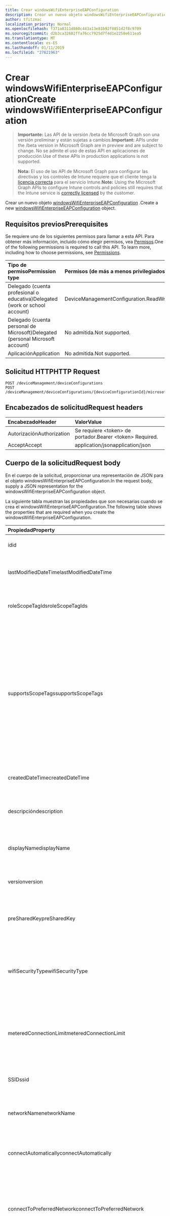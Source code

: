 ```yaml
---
title: Crear windowsWifiEnterpriseEAPConfiguration
description: Crear un nuevo objeto windowsWifiEnterpriseEAPConfiguration.
author: tfitzmac
localization_priority: Normal
ms.openlocfilehash: f371a8311d860c443a13e81b92f0851d2f8c9709
ms.sourcegitcommit: d2b3ca32602ffa76cc7925d7f4d1e2258e611ea5
ms.translationtype: MT
ms.contentlocale: es-ES
ms.lasthandoff: 01/11/2019
ms.locfileid: "27821963"
---
```

# <a name="create-windowswifienterpriseeapconfiguration"></a><span data-ttu-id="24df4-103">Crear windowsWifiEnterpriseEAPConfiguration</span><span class="sxs-lookup"><span data-stu-id="24df4-103">Create windowsWifiEnterpriseEAPConfiguration</span></span>

> <span data-ttu-id="24df4-104">**Importante:** Las API de la versión /beta de Microsoft Graph son una versión preliminar y están sujetas a cambios.</span><span class="sxs-lookup"><span data-stu-id="24df4-104">**Important:** APIs under the /beta version in Microsoft Graph are in preview and are subject to change.</span></span> <span data-ttu-id="24df4-105">No se admite el uso de estas API en aplicaciones de producción.</span><span class="sxs-lookup"><span data-stu-id="24df4-105">Use of these APIs in production applications is not supported.</span></span>

> <span data-ttu-id="24df4-106">**Nota:** El uso de las API de Microsoft Graph para configurar las directivas y los controles de Intune requiere que el cliente tenga la [licencia correcta](https://go.microsoft.com/fwlink/?linkid=839381) para el servicio Intune.</span><span class="sxs-lookup"><span data-stu-id="24df4-106">**Note:** Using the Microsoft Graph APIs to configure Intune controls and policies still requires that the Intune service is [correctly licensed](https://go.microsoft.com/fwlink/?linkid=839381) by the customer.</span></span>

<span data-ttu-id="24df4-107">Crear un nuevo objeto [windowsWifiEnterpriseEAPConfiguration](../resources/intune-deviceconfig-windowswifienterpriseeapconfiguration.md) .</span><span class="sxs-lookup"><span data-stu-id="24df4-107">Create a new [windowsWifiEnterpriseEAPConfiguration](../resources/intune-deviceconfig-windowswifienterpriseeapconfiguration.md) object.</span></span>
## <a name="prerequisites"></a><span data-ttu-id="24df4-108">Requisitos previos</span><span class="sxs-lookup"><span data-stu-id="24df4-108">Prerequisites</span></span>
<span data-ttu-id="24df4-p102">Se requiere uno de los siguientes permisos para llamar a esta API. Para obtener más información, incluido cómo elegir permisos, vea [Permisos](/graph/permissions-reference).</span><span class="sxs-lookup"><span data-stu-id="24df4-p102">One of the following permissions is required to call this API. To learn more, including how to choose permissions, see [Permissions](/graph/permissions-reference).</span></span>

|<span data-ttu-id="24df4-111">Tipo de permiso</span><span class="sxs-lookup"><span data-stu-id="24df4-111">Permission type</span></span>|<span data-ttu-id="24df4-112">Permisos (de más a menos privilegiados)</span><span class="sxs-lookup"><span data-stu-id="24df4-112">Permissions (from most to least privileged)</span></span>|
|:---|:---|
|<span data-ttu-id="24df4-113">Delegado (cuenta profesional o educativa)</span><span class="sxs-lookup"><span data-stu-id="24df4-113">Delegated (work or school account)</span></span>|<span data-ttu-id="24df4-114">DeviceManagementConfiguration.ReadWrite.All</span><span class="sxs-lookup"><span data-stu-id="24df4-114">DeviceManagementConfiguration.ReadWrite.All</span></span>|
|<span data-ttu-id="24df4-115">Delegado (cuenta personal de Microsoft)</span><span class="sxs-lookup"><span data-stu-id="24df4-115">Delegated (personal Microsoft account)</span></span>|<span data-ttu-id="24df4-116">No admitida.</span><span class="sxs-lookup"><span data-stu-id="24df4-116">Not supported.</span></span>|
|<span data-ttu-id="24df4-117">Aplicación</span><span class="sxs-lookup"><span data-stu-id="24df4-117">Application</span></span>|<span data-ttu-id="24df4-118">No admitida.</span><span class="sxs-lookup"><span data-stu-id="24df4-118">Not supported.</span></span>|

## <a name="http-request"></a><span data-ttu-id="24df4-119">Solicitud HTTP</span><span class="sxs-lookup"><span data-stu-id="24df4-119">HTTP Request</span></span>
<!-- {
  "blockType": "ignored"
}
-->
``` http
POST /deviceManagement/deviceConfigurations
POST /deviceManagement/deviceConfigurations/{deviceConfigurationId}/microsoft.graph.windowsDomainJoinConfiguration/networkAccessConfigurations
```

## <a name="request-headers"></a><span data-ttu-id="24df4-120">Encabezados de solicitud</span><span class="sxs-lookup"><span data-stu-id="24df4-120">Request headers</span></span>
|<span data-ttu-id="24df4-121">Encabezado</span><span class="sxs-lookup"><span data-stu-id="24df4-121">Header</span></span>|<span data-ttu-id="24df4-122">Valor</span><span class="sxs-lookup"><span data-stu-id="24df4-122">Value</span></span>|
|:---|:---|
|<span data-ttu-id="24df4-123">Autorización</span><span class="sxs-lookup"><span data-stu-id="24df4-123">Authorization</span></span>|<span data-ttu-id="24df4-124">Se requiere &lt;token&gt; de portador.</span><span class="sxs-lookup"><span data-stu-id="24df4-124">Bearer &lt;token&gt; Required.</span></span>|
|<span data-ttu-id="24df4-125">Accept</span><span class="sxs-lookup"><span data-stu-id="24df4-125">Accept</span></span>|<span data-ttu-id="24df4-126">application/json</span><span class="sxs-lookup"><span data-stu-id="24df4-126">application/json</span></span>|

## <a name="request-body"></a><span data-ttu-id="24df4-127">Cuerpo de la solicitud</span><span class="sxs-lookup"><span data-stu-id="24df4-127">Request body</span></span>
<span data-ttu-id="24df4-128">En el cuerpo de la solicitud, proporcionar una representación de JSON para el objeto windowsWifiEnterpriseEAPConfiguration.</span><span class="sxs-lookup"><span data-stu-id="24df4-128">In the request body, supply a JSON representation for the windowsWifiEnterpriseEAPConfiguration object.</span></span>

<span data-ttu-id="24df4-129">La siguiente tabla muestran las propiedades que son necesarias cuando se crea el windowsWifiEnterpriseEAPConfiguration.</span><span class="sxs-lookup"><span data-stu-id="24df4-129">The following table shows the properties that are required when you create the windowsWifiEnterpriseEAPConfiguration.</span></span>

|<span data-ttu-id="24df4-130">Propiedad</span><span class="sxs-lookup"><span data-stu-id="24df4-130">Property</span></span>|<span data-ttu-id="24df4-131">Tipo</span><span class="sxs-lookup"><span data-stu-id="24df4-131">Type</span></span>|<span data-ttu-id="24df4-132">Descripción</span><span class="sxs-lookup"><span data-stu-id="24df4-132">Description</span></span>|
|:---|:---|:---|
|<span data-ttu-id="24df4-133">id</span><span class="sxs-lookup"><span data-stu-id="24df4-133">id</span></span>|<span data-ttu-id="24df4-134">Cadena</span><span class="sxs-lookup"><span data-stu-id="24df4-134">String</span></span>|<span data-ttu-id="24df4-135">Clave de la entidad.</span><span class="sxs-lookup"><span data-stu-id="24df4-135">Key of the entity.</span></span> <span data-ttu-id="24df4-136">Heredado de [deviceConfiguration](../resources/intune-deviceconfig-deviceconfiguration.md)</span><span class="sxs-lookup"><span data-stu-id="24df4-136">Inherited from [deviceConfiguration](../resources/intune-deviceconfig-deviceconfiguration.md)</span></span>|
|<span data-ttu-id="24df4-137">lastModifiedDateTime</span><span class="sxs-lookup"><span data-stu-id="24df4-137">lastModifiedDateTime</span></span>|<span data-ttu-id="24df4-138">DateTimeOffset</span><span class="sxs-lookup"><span data-stu-id="24df4-138">DateTimeOffset</span></span>|<span data-ttu-id="24df4-139">Fecha y hora en la que se modificó el objeto por última vez.</span><span class="sxs-lookup"><span data-stu-id="24df4-139">DateTime the object was last modified.</span></span> <span data-ttu-id="24df4-140">Heredado de [deviceConfiguration](../resources/intune-deviceconfig-deviceconfiguration.md)</span><span class="sxs-lookup"><span data-stu-id="24df4-140">Inherited from [deviceConfiguration](../resources/intune-deviceconfig-deviceconfiguration.md)</span></span>|
|<span data-ttu-id="24df4-141">roleScopeTagIds</span><span class="sxs-lookup"><span data-stu-id="24df4-141">roleScopeTagIds</span></span>|<span data-ttu-id="24df4-142">Colección String</span><span class="sxs-lookup"><span data-stu-id="24df4-142">String collection</span></span>|<span data-ttu-id="24df4-143">Lista de etiquetas de ámbito para esta instancia de entidad.</span><span class="sxs-lookup"><span data-stu-id="24df4-143">List of Scope Tags for this Entity instance.</span></span> <span data-ttu-id="24df4-144">Heredado de [deviceConfiguration](../resources/intune-deviceconfig-deviceconfiguration.md)</span><span class="sxs-lookup"><span data-stu-id="24df4-144">Inherited from [deviceConfiguration](../resources/intune-deviceconfig-deviceconfiguration.md)</span></span>|
|<span data-ttu-id="24df4-145">supportsScopeTags</span><span class="sxs-lookup"><span data-stu-id="24df4-145">supportsScopeTags</span></span>|<span data-ttu-id="24df4-146">Booleano</span><span class="sxs-lookup"><span data-stu-id="24df4-146">Boolean</span></span>|<span data-ttu-id="24df4-147">Indica si la configuración del dispositivo subyacente admite la asignación de etiquetas de ámbito.</span><span class="sxs-lookup"><span data-stu-id="24df4-147">Indicates whether or not the underlying Device Configuration supports the assignment of scope tags.</span></span> <span data-ttu-id="24df4-148">No se permite la asignación a la propiedad ScopeTags cuando este valor es false y entidades no estará visibles para los usuarios con ámbito.</span><span class="sxs-lookup"><span data-stu-id="24df4-148">Assigning to the ScopeTags property is not allowed when this value is false and entities will not be visible to scoped users.</span></span> <span data-ttu-id="24df4-149">Esto se produce para las directivas de heredado creadas en Silverlight y se puede resolver por eliminar y volver a crear la directiva en el Portal de Azure.</span><span class="sxs-lookup"><span data-stu-id="24df4-149">This occurs for Legacy policies created in Silverlight and can be resolved by deleting and recreating the policy in the Azure Portal.</span></span> <span data-ttu-id="24df4-150">Esta propiedad es de sólo lectura.</span><span class="sxs-lookup"><span data-stu-id="24df4-150">This property is read-only.</span></span> <span data-ttu-id="24df4-151">Heredado de [deviceConfiguration](../resources/intune-deviceconfig-deviceconfiguration.md)</span><span class="sxs-lookup"><span data-stu-id="24df4-151">Inherited from [deviceConfiguration](../resources/intune-deviceconfig-deviceconfiguration.md)</span></span>|
|<span data-ttu-id="24df4-152">createdDateTime</span><span class="sxs-lookup"><span data-stu-id="24df4-152">createdDateTime</span></span>|<span data-ttu-id="24df4-153">DateTimeOffset</span><span class="sxs-lookup"><span data-stu-id="24df4-153">DateTimeOffset</span></span>|<span data-ttu-id="24df4-154">Fecha y hora en la que se creó el objeto.</span><span class="sxs-lookup"><span data-stu-id="24df4-154">DateTime the object was created.</span></span> <span data-ttu-id="24df4-155">Heredado de [deviceConfiguration](../resources/intune-deviceconfig-deviceconfiguration.md)</span><span class="sxs-lookup"><span data-stu-id="24df4-155">Inherited from [deviceConfiguration](../resources/intune-deviceconfig-deviceconfiguration.md)</span></span>|
|<span data-ttu-id="24df4-156">descripción</span><span class="sxs-lookup"><span data-stu-id="24df4-156">description</span></span>|<span data-ttu-id="24df4-157">Cadena</span><span class="sxs-lookup"><span data-stu-id="24df4-157">String</span></span>|<span data-ttu-id="24df4-158">Descripción proporcionada por el administrador de la configuración del dispositivo.</span><span class="sxs-lookup"><span data-stu-id="24df4-158">Admin provided description of the Device Configuration.</span></span> <span data-ttu-id="24df4-159">Heredado de [deviceConfiguration](../resources/intune-deviceconfig-deviceconfiguration.md)</span><span class="sxs-lookup"><span data-stu-id="24df4-159">Inherited from [deviceConfiguration](../resources/intune-deviceconfig-deviceconfiguration.md)</span></span>|
|<span data-ttu-id="24df4-160">displayName</span><span class="sxs-lookup"><span data-stu-id="24df4-160">displayName</span></span>|<span data-ttu-id="24df4-161">Cadena</span><span class="sxs-lookup"><span data-stu-id="24df4-161">String</span></span>|<span data-ttu-id="24df4-162">Nombre proporcionado por el administrador de la configuración del dispositivo.</span><span class="sxs-lookup"><span data-stu-id="24df4-162">Admin provided name of the device configuration.</span></span> <span data-ttu-id="24df4-163">Heredado de [deviceConfiguration](../resources/intune-deviceconfig-deviceconfiguration.md)</span><span class="sxs-lookup"><span data-stu-id="24df4-163">Inherited from [deviceConfiguration](../resources/intune-deviceconfig-deviceconfiguration.md)</span></span>|
|<span data-ttu-id="24df4-164">version</span><span class="sxs-lookup"><span data-stu-id="24df4-164">version</span></span>|<span data-ttu-id="24df4-165">Int32</span><span class="sxs-lookup"><span data-stu-id="24df4-165">Int32</span></span>|<span data-ttu-id="24df4-166">Versión de la configuración del dispositivo.</span><span class="sxs-lookup"><span data-stu-id="24df4-166">Version of the device configuration.</span></span> <span data-ttu-id="24df4-167">Heredado de [deviceConfiguration](../resources/intune-deviceconfig-deviceconfiguration.md)</span><span class="sxs-lookup"><span data-stu-id="24df4-167">Inherited from [deviceConfiguration](../resources/intune-deviceconfig-deviceconfiguration.md)</span></span>|
|<span data-ttu-id="24df4-168">preSharedKey</span><span class="sxs-lookup"><span data-stu-id="24df4-168">preSharedKey</span></span>|<span data-ttu-id="24df4-169">Cadena</span><span class="sxs-lookup"><span data-stu-id="24df4-169">String</span></span>|<span data-ttu-id="24df4-170">Ésta es la clave previamente compartida para la red Wi-Fi Personal WPA.</span><span class="sxs-lookup"><span data-stu-id="24df4-170">This is the pre-shared key for WPA Personal Wi-Fi network.</span></span> <span data-ttu-id="24df4-171">Se hereda de [windowsWifiConfiguration](../resources/intune-deviceconfig-windowswificonfiguration.md)</span><span class="sxs-lookup"><span data-stu-id="24df4-171">Inherited from [windowsWifiConfiguration](../resources/intune-deviceconfig-windowswificonfiguration.md)</span></span>|
|<span data-ttu-id="24df4-172">wifiSecurityType</span><span class="sxs-lookup"><span data-stu-id="24df4-172">wifiSecurityType</span></span>|[<span data-ttu-id="24df4-173">wiFiSecurityType</span><span class="sxs-lookup"><span data-stu-id="24df4-173">wiFiSecurityType</span></span>](../resources/intune-deviceconfig-wifisecuritytype.md)|<span data-ttu-id="24df4-174">Especificar el tipo de seguridad Wifi.</span><span class="sxs-lookup"><span data-stu-id="24df4-174">Specify the Wifi Security Type.</span></span> <span data-ttu-id="24df4-175">Se hereda de [windowsWifiConfiguration](../resources/intune-deviceconfig-windowswificonfiguration.md).</span><span class="sxs-lookup"><span data-stu-id="24df4-175">Inherited from [windowsWifiConfiguration](../resources/intune-deviceconfig-windowswificonfiguration.md).</span></span> <span data-ttu-id="24df4-176">Los valores posibles son: `open`, `wpaPersonal`, `wpaEnterprise`, `wep`, `wpa2Personal`, `wpa2Enterprise`.</span><span class="sxs-lookup"><span data-stu-id="24df4-176">Possible values are: `open`, `wpaPersonal`, `wpaEnterprise`, `wep`, `wpa2Personal`, `wpa2Enterprise`.</span></span>|
|<span data-ttu-id="24df4-177">meteredConnectionLimit</span><span class="sxs-lookup"><span data-stu-id="24df4-177">meteredConnectionLimit</span></span>|[<span data-ttu-id="24df4-178">meteredConnectionLimitType</span><span class="sxs-lookup"><span data-stu-id="24df4-178">meteredConnectionLimitType</span></span>](../resources/intune-deviceconfig-meteredconnectionlimittype.md)|<span data-ttu-id="24df4-179">Especificar el tipo de límite de conexión intencionadas para la conexión wifi.</span><span class="sxs-lookup"><span data-stu-id="24df4-179">Specify the metered connection limit type for the wifi connection.</span></span> <span data-ttu-id="24df4-180">Se hereda de [windowsWifiConfiguration](../resources/intune-deviceconfig-windowswificonfiguration.md).</span><span class="sxs-lookup"><span data-stu-id="24df4-180">Inherited from [windowsWifiConfiguration](../resources/intune-deviceconfig-windowswificonfiguration.md).</span></span> <span data-ttu-id="24df4-181">Los valores posibles son: `unrestricted`, `fixed` y `variable`.</span><span class="sxs-lookup"><span data-stu-id="24df4-181">Possible values are: `unrestricted`, `fixed`, `variable`.</span></span>|
|<span data-ttu-id="24df4-182">SSID</span><span class="sxs-lookup"><span data-stu-id="24df4-182">ssid</span></span>|<span data-ttu-id="24df4-183">Cadena</span><span class="sxs-lookup"><span data-stu-id="24df4-183">String</span></span>|<span data-ttu-id="24df4-184">Especifique el SSID de la conexión wifi.</span><span class="sxs-lookup"><span data-stu-id="24df4-184">Specify the SSID of the wifi connection.</span></span> <span data-ttu-id="24df4-185">Se hereda de [windowsWifiConfiguration](../resources/intune-deviceconfig-windowswificonfiguration.md)</span><span class="sxs-lookup"><span data-stu-id="24df4-185">Inherited from [windowsWifiConfiguration](../resources/intune-deviceconfig-windowswificonfiguration.md)</span></span>|
|<span data-ttu-id="24df4-186">networkName</span><span class="sxs-lookup"><span data-stu-id="24df4-186">networkName</span></span>|<span data-ttu-id="24df4-187">Cadena</span><span class="sxs-lookup"><span data-stu-id="24df4-187">String</span></span>|<span data-ttu-id="24df4-188">Especifique el nombre de la configuración de red.</span><span class="sxs-lookup"><span data-stu-id="24df4-188">Specify the network configuration name.</span></span> <span data-ttu-id="24df4-189">Se hereda de [windowsWifiConfiguration](../resources/intune-deviceconfig-windowswificonfiguration.md)</span><span class="sxs-lookup"><span data-stu-id="24df4-189">Inherited from [windowsWifiConfiguration](../resources/intune-deviceconfig-windowswificonfiguration.md)</span></span>|
|<span data-ttu-id="24df4-190">connectAutomatically</span><span class="sxs-lookup"><span data-stu-id="24df4-190">connectAutomatically</span></span>|<span data-ttu-id="24df4-191">Booleano</span><span class="sxs-lookup"><span data-stu-id="24df4-191">Boolean</span></span>|<span data-ttu-id="24df4-192">Especifique si la conexión wifi debe conectarse automáticamente cuando en el rango.</span><span class="sxs-lookup"><span data-stu-id="24df4-192">Specify whether the wifi connection should connect automatically when in range.</span></span> <span data-ttu-id="24df4-193">Se hereda de [windowsWifiConfiguration](../resources/intune-deviceconfig-windowswificonfiguration.md)</span><span class="sxs-lookup"><span data-stu-id="24df4-193">Inherited from [windowsWifiConfiguration](../resources/intune-deviceconfig-windowswificonfiguration.md)</span></span>|
|<span data-ttu-id="24df4-194">connectToPreferredNetwork</span><span class="sxs-lookup"><span data-stu-id="24df4-194">connectToPreferredNetwork</span></span>|<span data-ttu-id="24df4-195">Booleano</span><span class="sxs-lookup"><span data-stu-id="24df4-195">Boolean</span></span>|<span data-ttu-id="24df4-196">Especifique si la conexión wifi debe conectarse a redes más preferidas cuando ya está conectado a éste.</span><span class="sxs-lookup"><span data-stu-id="24df4-196">Specify whether the wifi connection should connect to more preferred networks when already connected to this one.</span></span>  <span data-ttu-id="24df4-197">Requiere ConnectAutomatically sea true.</span><span class="sxs-lookup"><span data-stu-id="24df4-197">Requires ConnectAutomatically to be true.</span></span> <span data-ttu-id="24df4-198">Se hereda de [windowsWifiConfiguration](../resources/intune-deviceconfig-windowswificonfiguration.md)</span><span class="sxs-lookup"><span data-stu-id="24df4-198">Inherited from [windowsWifiConfiguration](../resources/intune-deviceconfig-windowswificonfiguration.md)</span></span>|
|<span data-ttu-id="24df4-199">connectWhenNetworkNameIsHidden</span><span class="sxs-lookup"><span data-stu-id="24df4-199">connectWhenNetworkNameIsHidden</span></span>|<span data-ttu-id="24df4-200">Booleano</span><span class="sxs-lookup"><span data-stu-id="24df4-200">Boolean</span></span>|<span data-ttu-id="24df4-201">Especifique si la conexión wifi debe conectarse automáticamente incluso cuando el SSID no sea de difusión.</span><span class="sxs-lookup"><span data-stu-id="24df4-201">Specify whether the wifi connection should connect automatically even when the SSID is not broadcasting.</span></span> <span data-ttu-id="24df4-202">Se hereda de [windowsWifiConfiguration](../resources/intune-deviceconfig-windowswificonfiguration.md)</span><span class="sxs-lookup"><span data-stu-id="24df4-202">Inherited from [windowsWifiConfiguration](../resources/intune-deviceconfig-windowswificonfiguration.md)</span></span>|
|<span data-ttu-id="24df4-203">proxySetting</span><span class="sxs-lookup"><span data-stu-id="24df4-203">proxySetting</span></span>|[<span data-ttu-id="24df4-204">wiFiProxySetting</span><span class="sxs-lookup"><span data-stu-id="24df4-204">wiFiProxySetting</span></span>](../resources/intune-deviceconfig-wifiproxysetting.md)|<span data-ttu-id="24df4-205">Especificar la configuración del proxy para la configuración de Wi-Fi Inherited desde [windowsWifiConfiguration](../resources/intune-deviceconfig-windowswificonfiguration.md).</span><span class="sxs-lookup"><span data-stu-id="24df4-205">Specify the proxy setting for Wi-Fi configuration Inherited from [windowsWifiConfiguration](../resources/intune-deviceconfig-windowswificonfiguration.md).</span></span> <span data-ttu-id="24df4-206">Los valores posibles son: `none`, `manual` y `automatic`.</span><span class="sxs-lookup"><span data-stu-id="24df4-206">Possible values are: `none`, `manual`, `automatic`.</span></span>|
|<span data-ttu-id="24df4-207">proxyManualAddress</span><span class="sxs-lookup"><span data-stu-id="24df4-207">proxyManualAddress</span></span>|<span data-ttu-id="24df4-208">Cadena</span><span class="sxs-lookup"><span data-stu-id="24df4-208">String</span></span>|<span data-ttu-id="24df4-209">Especifique la dirección IP del servidor proxy.</span><span class="sxs-lookup"><span data-stu-id="24df4-209">Specify the IP address for the proxy server.</span></span> <span data-ttu-id="24df4-210">Se hereda de [windowsWifiConfiguration](../resources/intune-deviceconfig-windowswificonfiguration.md)</span><span class="sxs-lookup"><span data-stu-id="24df4-210">Inherited from [windowsWifiConfiguration](../resources/intune-deviceconfig-windowswificonfiguration.md)</span></span>|
|<span data-ttu-id="24df4-211">proxyManualPort</span><span class="sxs-lookup"><span data-stu-id="24df4-211">proxyManualPort</span></span>|<span data-ttu-id="24df4-212">Int32</span><span class="sxs-lookup"><span data-stu-id="24df4-212">Int32</span></span>|<span data-ttu-id="24df4-213">Especifique el puerto del servidor proxy.</span><span class="sxs-lookup"><span data-stu-id="24df4-213">Specify the port for the proxy server.</span></span> <span data-ttu-id="24df4-214">Se hereda de [windowsWifiConfiguration](../resources/intune-deviceconfig-windowswificonfiguration.md)</span><span class="sxs-lookup"><span data-stu-id="24df4-214">Inherited from [windowsWifiConfiguration](../resources/intune-deviceconfig-windowswificonfiguration.md)</span></span>|
|<span data-ttu-id="24df4-215">proxyAutomaticConfigurationUrl</span><span class="sxs-lookup"><span data-stu-id="24df4-215">proxyAutomaticConfigurationUrl</span></span>|<span data-ttu-id="24df4-216">Cadena</span><span class="sxs-lookup"><span data-stu-id="24df4-216">String</span></span>|<span data-ttu-id="24df4-217">Especifique la dirección URL de la secuencia de comandos de configuración de servidor proxy.</span><span class="sxs-lookup"><span data-stu-id="24df4-217">Specify the URL for the proxy server configuration script.</span></span> <span data-ttu-id="24df4-218">Se hereda de [windowsWifiConfiguration](../resources/intune-deviceconfig-windowswificonfiguration.md)</span><span class="sxs-lookup"><span data-stu-id="24df4-218">Inherited from [windowsWifiConfiguration](../resources/intune-deviceconfig-windowswificonfiguration.md)</span></span>|
|<span data-ttu-id="24df4-219">forceFIPSCompliance</span><span class="sxs-lookup"><span data-stu-id="24df4-219">forceFIPSCompliance</span></span>|<span data-ttu-id="24df4-220">Booleano</span><span class="sxs-lookup"><span data-stu-id="24df4-220">Boolean</span></span>|<span data-ttu-id="24df4-221">Especifique si debe forzarse la compatibilidad con FIPS.</span><span class="sxs-lookup"><span data-stu-id="24df4-221">Specify whether to force FIPS compliance.</span></span> <span data-ttu-id="24df4-222">Se hereda de [windowsWifiConfiguration](../resources/intune-deviceconfig-windowswificonfiguration.md)</span><span class="sxs-lookup"><span data-stu-id="24df4-222">Inherited from [windowsWifiConfiguration](../resources/intune-deviceconfig-windowswificonfiguration.md)</span></span>|
|<span data-ttu-id="24df4-223">networkSingleSignOn</span><span class="sxs-lookup"><span data-stu-id="24df4-223">networkSingleSignOn</span></span>|[<span data-ttu-id="24df4-224">networkSingleSignOnType</span><span class="sxs-lookup"><span data-stu-id="24df4-224">networkSingleSignOnType</span></span>](../resources/intune-deviceconfig-networksinglesignontype.md)|<span data-ttu-id="24df4-225">Especifique el inicio de sesión único de red en tipo.</span><span class="sxs-lookup"><span data-stu-id="24df4-225">Specify the network single sign on type.</span></span> <span data-ttu-id="24df4-226">Los valores posibles son: `disabled`, `prelogon` y `postlogon`.</span><span class="sxs-lookup"><span data-stu-id="24df4-226">Possible values are: `disabled`, `prelogon`, `postlogon`.</span></span>|
|<span data-ttu-id="24df4-227">maximumAuthenticationTimeoutInSeconds</span><span class="sxs-lookup"><span data-stu-id="24df4-227">maximumAuthenticationTimeoutInSeconds</span></span>|<span data-ttu-id="24df4-228">Int32</span><span class="sxs-lookup"><span data-stu-id="24df4-228">Int32</span></span>|<span data-ttu-id="24df4-229">Especificar el tiempo de espera de autenticación máximo (en segundos).</span><span class="sxs-lookup"><span data-stu-id="24df4-229">Specify maximum authentication timeout (in seconds).</span></span>  <span data-ttu-id="24df4-230">Intervalo válido: 1-120</span><span class="sxs-lookup"><span data-stu-id="24df4-230">Valid range: 1-120</span></span>|
|<span data-ttu-id="24df4-231">promptForAdditionalAuthenticationCredentials</span><span class="sxs-lookup"><span data-stu-id="24df4-231">promptForAdditionalAuthenticationCredentials</span></span>|<span data-ttu-id="24df4-232">Booleano</span><span class="sxs-lookup"><span data-stu-id="24df4-232">Boolean</span></span>|<span data-ttu-id="24df4-233">Especifique si la conexión wifi debe solicitar las credenciales de autenticación adicional.</span><span class="sxs-lookup"><span data-stu-id="24df4-233">Specify whether the wifi connection should prompt for additional authentication credentials.</span></span>|
|<span data-ttu-id="24df4-234">enablePairwiseMasterKeyCaching</span><span class="sxs-lookup"><span data-stu-id="24df4-234">enablePairwiseMasterKeyCaching</span></span>|<span data-ttu-id="24df4-235">Booleano</span><span class="sxs-lookup"><span data-stu-id="24df4-235">Boolean</span></span>|<span data-ttu-id="24df4-236">Especifique si la conexión wifi debe habilitar el almacenamiento en caché de clave maestra en pares.</span><span class="sxs-lookup"><span data-stu-id="24df4-236">Specify whether the wifi connection should enable pairwise master key caching.</span></span>|
|<span data-ttu-id="24df4-237">maximumPairwiseMasterKeyCacheTimeInMinutes</span><span class="sxs-lookup"><span data-stu-id="24df4-237">maximumPairwiseMasterKeyCacheTimeInMinutes</span></span>|<span data-ttu-id="24df4-238">Int32</span><span class="sxs-lookup"><span data-stu-id="24df4-238">Int32</span></span>|<span data-ttu-id="24df4-239">Especificar el tiempo de caché máximo clave maestra en pares (en minutos).</span><span class="sxs-lookup"><span data-stu-id="24df4-239">Specify maximum pairwise master key cache time (in minutes).</span></span>  <span data-ttu-id="24df4-240">Intervalo válido: 5-1440</span><span class="sxs-lookup"><span data-stu-id="24df4-240">Valid range: 5-1440</span></span>|
|<span data-ttu-id="24df4-241">maximumNumberOfPairwiseMasterKeysInCache</span><span class="sxs-lookup"><span data-stu-id="24df4-241">maximumNumberOfPairwiseMasterKeysInCache</span></span>|<span data-ttu-id="24df4-242">Int32</span><span class="sxs-lookup"><span data-stu-id="24df4-242">Int32</span></span>|<span data-ttu-id="24df4-243">Especifique el número máximo de claves maestras en pares en memoria caché.</span><span class="sxs-lookup"><span data-stu-id="24df4-243">Specify maximum number of pairwise master keys in cache.</span></span>  <span data-ttu-id="24df4-244">Intervalo válido: 1-255</span><span class="sxs-lookup"><span data-stu-id="24df4-244">Valid range: 1-255</span></span>|
|<span data-ttu-id="24df4-245">enablePreAuthentication</span><span class="sxs-lookup"><span data-stu-id="24df4-245">enablePreAuthentication</span></span>|<span data-ttu-id="24df4-246">Booleano</span><span class="sxs-lookup"><span data-stu-id="24df4-246">Boolean</span></span>|<span data-ttu-id="24df4-247">Especifique si se debe habilitar la autenticación previa.</span><span class="sxs-lookup"><span data-stu-id="24df4-247">Specify whether pre-authentication should be enabled.</span></span>|
|<span data-ttu-id="24df4-248">maximumPreAuthenticationAttempts</span><span class="sxs-lookup"><span data-stu-id="24df4-248">maximumPreAuthenticationAttempts</span></span>|<span data-ttu-id="24df4-249">Int32</span><span class="sxs-lookup"><span data-stu-id="24df4-249">Int32</span></span>|<span data-ttu-id="24df4-250">Especifique el número máximo de intentos de autenticación previa.</span><span class="sxs-lookup"><span data-stu-id="24df4-250">Specify maximum pre-authentication attempts.</span></span>  <span data-ttu-id="24df4-251">Intervalo válido: 1-16</span><span class="sxs-lookup"><span data-stu-id="24df4-251">Valid range: 1-16</span></span>|
|<span data-ttu-id="24df4-252">eapType</span><span class="sxs-lookup"><span data-stu-id="24df4-252">eapType</span></span>|[<span data-ttu-id="24df4-253">eapType</span><span class="sxs-lookup"><span data-stu-id="24df4-253">eapType</span></span>](../resources/intune-deviceconfig-eaptype.md)|<span data-ttu-id="24df4-254">Protocolo de autenticación extensible (EAP).</span><span class="sxs-lookup"><span data-stu-id="24df4-254">Extensible Authentication Protocol (EAP).</span></span> <span data-ttu-id="24df4-255">Indica el tipo de protocolo EAP establecido en el extremo de Wi-Fi (enrutador).</span><span class="sxs-lookup"><span data-stu-id="24df4-255">Indicates the type of EAP protocol set on the the Wi-Fi endpoint (router).</span></span> <span data-ttu-id="24df4-256">Los valores posibles son: `eapTls`, `leap`, `eapSim`, `eapTtls`, `peap`, `eapFast`.</span><span class="sxs-lookup"><span data-stu-id="24df4-256">Possible values are: `eapTls`, `leap`, `eapSim`, `eapTtls`, `peap`, `eapFast`.</span></span>|
|<span data-ttu-id="24df4-257">trustedServerCertificateNames</span><span class="sxs-lookup"><span data-stu-id="24df4-257">trustedServerCertificateNames</span></span>|<span data-ttu-id="24df4-258">Colección String</span><span class="sxs-lookup"><span data-stu-id="24df4-258">String collection</span></span>|<span data-ttu-id="24df4-259">Especifique los nombres de certificado de servidor de confianza.</span><span class="sxs-lookup"><span data-stu-id="24df4-259">Specify trusted server certificate names.</span></span>|
|<span data-ttu-id="24df4-260">authenticationMethod</span><span class="sxs-lookup"><span data-stu-id="24df4-260">authenticationMethod</span></span>|[<span data-ttu-id="24df4-261">wiFiAuthenticationMethod</span><span class="sxs-lookup"><span data-stu-id="24df4-261">wiFiAuthenticationMethod</span></span>](../resources/intune-deviceconfig-wifiauthenticationmethod.md)|<span data-ttu-id="24df4-262">Especifique el método de autenticación.</span><span class="sxs-lookup"><span data-stu-id="24df4-262">Specify the authentication method.</span></span> <span data-ttu-id="24df4-263">Los valores posibles son: `certificate` y `usernameAndPassword`.</span><span class="sxs-lookup"><span data-stu-id="24df4-263">Possible values are: `certificate`, `usernameAndPassword`.</span></span>|
|<span data-ttu-id="24df4-264">innerAuthenticationProtocolForEAPTTLS</span><span class="sxs-lookup"><span data-stu-id="24df4-264">innerAuthenticationProtocolForEAPTTLS</span></span>|[<span data-ttu-id="24df4-265">nonEapAuthenticationMethodForEapTtlsType</span><span class="sxs-lookup"><span data-stu-id="24df4-265">nonEapAuthenticationMethodForEapTtlsType</span></span>](../resources/intune-deviceconfig-noneapauthenticationmethodforeapttlstype.md)|<span data-ttu-id="24df4-266">Especificar el protocolo de autenticación interna para EAP TTLS.</span><span class="sxs-lookup"><span data-stu-id="24df4-266">Specify inner authentication protocol for EAP TTLS.</span></span> <span data-ttu-id="24df4-267">Los valores posibles son: `unencryptedPassword`, `challengeHandshakeAuthenticationProtocol`, `microsoftChap` y `microsoftChapVersionTwo`.</span><span class="sxs-lookup"><span data-stu-id="24df4-267">Possible values are: `unencryptedPassword`, `challengeHandshakeAuthenticationProtocol`, `microsoftChap`, `microsoftChapVersionTwo`.</span></span>|
|<span data-ttu-id="24df4-268">outerIdentityPrivacyTemporaryValue</span><span class="sxs-lookup"><span data-stu-id="24df4-268">outerIdentityPrivacyTemporaryValue</span></span>|<span data-ttu-id="24df4-269">Cadena</span><span class="sxs-lookup"><span data-stu-id="24df4-269">String</span></span>|<span data-ttu-id="24df4-270">Especifique la cadena que va a reemplazar los nombres de usuario para privacidad cuando se utiliza EAP TTLS o PEAP.</span><span class="sxs-lookup"><span data-stu-id="24df4-270">Specify the string to replace usernames for privacy when using EAP TTLS or PEAP.</span></span>|



## <a name="response"></a><span data-ttu-id="24df4-271">Respuesta</span><span class="sxs-lookup"><span data-stu-id="24df4-271">Response</span></span>
<span data-ttu-id="24df4-272">Si tiene éxito, este método devuelve una `201 Created` código de respuesta y un objeto [windowsWifiEnterpriseEAPConfiguration](../resources/intune-deviceconfig-windowswifienterpriseeapconfiguration.md) en el cuerpo de la respuesta.</span><span class="sxs-lookup"><span data-stu-id="24df4-272">If successful, this method returns a `201 Created` response code and a [windowsWifiEnterpriseEAPConfiguration](../resources/intune-deviceconfig-windowswifienterpriseeapconfiguration.md) object in the response body.</span></span>

## <a name="example"></a><span data-ttu-id="24df4-273">Ejemplo</span><span class="sxs-lookup"><span data-stu-id="24df4-273">Example</span></span>
### <a name="request"></a><span data-ttu-id="24df4-274">Solicitud</span><span class="sxs-lookup"><span data-stu-id="24df4-274">Request</span></span>
<span data-ttu-id="24df4-275">Aquí tiene un ejemplo de la solicitud.</span><span class="sxs-lookup"><span data-stu-id="24df4-275">Here is an example of the request.</span></span>
``` http
POST https://graph.microsoft.com/beta/deviceManagement/deviceConfigurations
Content-type: application/json
Content-length: 1568

{
  "@odata.type": "#microsoft.graph.windowsWifiEnterpriseEAPConfiguration",
  "lastModifiedDateTime": "2017-01-01T00:00:35.1329464-08:00",
  "roleScopeTagIds": [
    "Role Scope Tag Ids value"
  ],
  "supportsScopeTags": true,
  "description": "Description value",
  "displayName": "Display Name value",
  "version": 7,
  "preSharedKey": "Pre Shared Key value",
  "wifiSecurityType": "wpaPersonal",
  "meteredConnectionLimit": "fixed",
  "ssid": "Ssid value",
  "networkName": "Network Name value",
  "connectAutomatically": true,
  "connectToPreferredNetwork": true,
  "connectWhenNetworkNameIsHidden": true,
  "proxySetting": "manual",
  "proxyManualAddress": "Proxy Manual Address value",
  "proxyManualPort": 15,
  "proxyAutomaticConfigurationUrl": "https://example.com/proxyAutomaticConfigurationUrl/",
  "forceFIPSCompliance": true,
  "networkSingleSignOn": "prelogon",
  "maximumAuthenticationTimeoutInSeconds": 5,
  "promptForAdditionalAuthenticationCredentials": true,
  "enablePairwiseMasterKeyCaching": true,
  "maximumPairwiseMasterKeyCacheTimeInMinutes": 10,
  "maximumNumberOfPairwiseMasterKeysInCache": 8,
  "enablePreAuthentication": true,
  "maximumPreAuthenticationAttempts": 0,
  "eapType": "leap",
  "trustedServerCertificateNames": [
    "Trusted Server Certificate Names value"
  ],
  "authenticationMethod": "usernameAndPassword",
  "innerAuthenticationProtocolForEAPTTLS": "challengeHandshakeAuthenticationProtocol",
  "outerIdentityPrivacyTemporaryValue": "Outer Identity Privacy Temporary Value value"
}
```

### <a name="response"></a><span data-ttu-id="24df4-276">Respuesta</span><span class="sxs-lookup"><span data-stu-id="24df4-276">Response</span></span>
<span data-ttu-id="24df4-p132">Aquí tiene un ejemplo de la respuesta. Nota: Puede que el objeto de respuesta que aparece aquí se trunque para abreviar. Todas las propiedades se devolverán de una llamada real.</span><span class="sxs-lookup"><span data-stu-id="24df4-p132">Here is an example of the response. Note: The response object shown here may be truncated for brevity. All of the properties will be returned from an actual call.</span></span>
``` http
HTTP/1.1 201 Created
Content-Type: application/json
Content-Length: 1676

{
  "@odata.type": "#microsoft.graph.windowsWifiEnterpriseEAPConfiguration",
  "id": "7e7183ac-83ac-7e71-ac83-717eac83717e",
  "lastModifiedDateTime": "2017-01-01T00:00:35.1329464-08:00",
  "roleScopeTagIds": [
    "Role Scope Tag Ids value"
  ],
  "supportsScopeTags": true,
  "createdDateTime": "2017-01-01T00:02:43.5775965-08:00",
  "description": "Description value",
  "displayName": "Display Name value",
  "version": 7,
  "preSharedKey": "Pre Shared Key value",
  "wifiSecurityType": "wpaPersonal",
  "meteredConnectionLimit": "fixed",
  "ssid": "Ssid value",
  "networkName": "Network Name value",
  "connectAutomatically": true,
  "connectToPreferredNetwork": true,
  "connectWhenNetworkNameIsHidden": true,
  "proxySetting": "manual",
  "proxyManualAddress": "Proxy Manual Address value",
  "proxyManualPort": 15,
  "proxyAutomaticConfigurationUrl": "https://example.com/proxyAutomaticConfigurationUrl/",
  "forceFIPSCompliance": true,
  "networkSingleSignOn": "prelogon",
  "maximumAuthenticationTimeoutInSeconds": 5,
  "promptForAdditionalAuthenticationCredentials": true,
  "enablePairwiseMasterKeyCaching": true,
  "maximumPairwiseMasterKeyCacheTimeInMinutes": 10,
  "maximumNumberOfPairwiseMasterKeysInCache": 8,
  "enablePreAuthentication": true,
  "maximumPreAuthenticationAttempts": 0,
  "eapType": "leap",
  "trustedServerCertificateNames": [
    "Trusted Server Certificate Names value"
  ],
  "authenticationMethod": "usernameAndPassword",
  "innerAuthenticationProtocolForEAPTTLS": "challengeHandshakeAuthenticationProtocol",
  "outerIdentityPrivacyTemporaryValue": "Outer Identity Privacy Temporary Value value"
}
```





